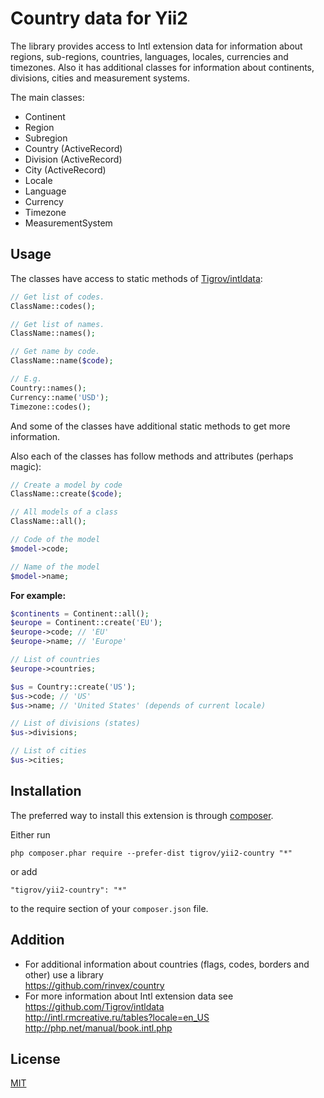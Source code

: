 Country data for Yii2
=====================

The library provides access to Intl extension data for information about regions, sub-regions, countries, languages, locales, currencies and timezones. Also it has additional classes for information about continents, divisions, cities and measurement systems.

The main classes:
- Continent
- Region
- Subregion
- Country (ActiveRecord)
- Division (ActiveRecord)
- City (ActiveRecord)
- Locale
- Language
- Currency
- Timezone
- MeasurementSystem

Usage
-----

The classes have access to static methods of [Tigrov/intldata](https://github.com/Tigrov/intldata):
```php
// Get list of codes.
ClassName::codes();

// Get list of names.
ClassName::names();

// Get name by code.
ClassName::name($code);

// E.g.
Country::names();
Currency::name('USD');
Timezone::codes();
```

And some of the classes have additional static methods to get more information.

Also each of the classes has follow methods and attributes (perhaps magic):
```php
// Create a model by code
ClassName::create($code);

// All models of a class
ClassName::all();

// Code of the model
$model->code;

// Name of the model
$model->name;
```

**For example:**
```php
$continents = Continent::all();
$europe = Continent::create('EU');
$europe->code; // 'EU'
$europe->name; // 'Europe'

// List of countries
$europe->countries;

$us = Country::create('US');
$us->code; // 'US'
$us->name; // 'United States' (depends of current locale)

// List of divisions (states)
$us->divisions;

// List of cities
$us->cities;
```


Installation
------------

The preferred way to install this extension is through [composer](http://getcomposer.org/download/).

Either run

```
php composer.phar require --prefer-dist tigrov/yii2-country "*"
```

or add

```
"tigrov/yii2-country": "*"
```

to the require section of your `composer.json` file.

 
	
Addition
--------

- For additional information about countries (flags, codes, borders and other) use a library  
https://github.com/rinvex/country
- For more information about Intl extension data see  
https://github.com/Tigrov/intldata  
http://intl.rmcreative.ru/tables?locale=en_US  
http://php.net/manual/book.intl.php

License
-------

[MIT](LICENSE)
